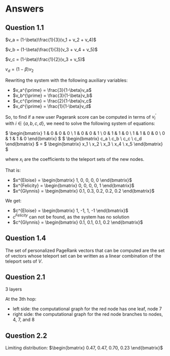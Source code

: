 # Answers

## Question 1.1

$v_a = (1-\beta)\frac{1}{3}(v_1 + v_2 + v_4)$ 

$v_b = (1-\beta)\frac{1}{3}(v_3 + v_4 + v_5)$ 

$v_c = (1-\beta)\frac{1}{2}(v_3 + v_5)$ 

$v_d = (1-\beta)v_2$ 

Rewriting the system with the following auxiliary variables:
- $v_a^{\prime} = \frac{3}{1-\beta}v_a$
- $v_b^{\prime} = \frac{3}{1-\beta}v_b$
- $v_c^{\prime} = \frac{2}{1-\beta}v_c$
- $v_d^{\prime} = \frac{1}{1-\beta}v_d$

So, to find if a new user Pagerank score can be computed in terms of $v_i^{\prime}$ with $i \in \{a, b, c, d\}$,
we need to solve the following system of equations:

$
\begin{bmatrix}
1 & 0 & 0 & 0 \\
1 & 0 & 0 & 1 \\
0 & 1 & 1 & 0 \\
1 & 1 & 0 & 0 \\
0 & 1 & 1 & 0
\end{bmatrix}
$
$
\begin{bmatrix}
c_a \\
c_b \\
c_c \\
c_d 
\end{bmatrix}
$ = $
\begin{bmatrix}
x_1 \\
x_2 \\
x_3 \\
x_4 \\
x_5 
\end{bmatrix}
$ 

where $x_i$ are the coefficients to the teleport sets of the new nodes.

That is:
- $x^{Eloise} = \begin{bmatrix} 1, 0, 0, 0, 0 \end{bmatrix}$
- $x^{Felicity} = \begin{bmatrix} 0, 0, 0, 0, 1 \end{bmatrix}$
- $x^{Glynnis} = \begin{bmatrix} 0.1, 0.3, 0.2, 0.2, 0.2 \end{bmatrix}$

We get:
- $c^{Eloise} = \begin{bmatrix} 1, -1, 1, -1 \end{bmatrix}$
- $c^{Felicity}$ can not be found, as the system has no solution
- $c^{Glynnis} = \begin{bmatrix} 0.1, 0.1, 0.1, 0.2 \end{bmatrix}$

## Question 1.4

The set of personalized PageRank vectors that can be computed are the set of vectors whose teleport set can be written as a linear combination of the teleport sets of $V$.

## Question 2.1

3 layers

At the 3th hop:
- left side: the computational graph for the red node has one leaf, node 7
- right side: the computational graph for the red node branches to nodes, 4, 7, and 8

## Question 2.2

Limiting distribution: $\begin{bmatrix} 0.47, 0.47, 0.70, 0.23 \end{bmatrix}$